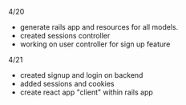 4/20 
- generate rails app and resources for all models.
- created sessions controller
- working on user controller for sign up feature

4/21
- created signup and login on backend
- added sessions and cookies
- create react app "client" within rails app 
